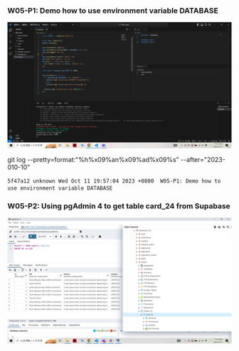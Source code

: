 ### W05-P1: Demo how to use environment variable DATABASE
 
![](w05_p1.png) 

git log --pretty=format:"%h%x09%an%x09%ad%x09%s" --after="2023-010-10"

```
5f47a12 unknown Wed Oct 11 19:57:04 2023 +0800  W05-P1: Demo how to use environment variable DATABASE
```

### W05-P2: Using pgAdmin 4 to get table card_24 from Supabase
 
![](w05_p2.png)